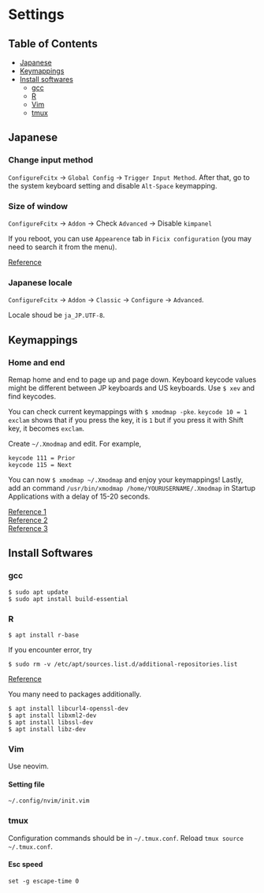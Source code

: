 # Settings

## Table of Contents
* [Japanese](#japanese)
* [Keymappings](#keymappings)
* [Install softwares](#install-softwares)
    * [gcc](#gcc)
    * [R](#r)
    * [Vim](#vim)
    * [tmux](#tmux)

## Japanese
### Change input method
`ConfigureFcitx` -> `Global Config` -> `Trigger Input Method`. After that, go to the system keyboard setting and disable `Alt-Space` keymapping.

### Size of window
`ConfigureFcitx` -> `Addon` -> Check `Advanced` -> Disable `kimpanel`

If you reboot, you can use `Appearence` tab in `Ficix configuration` (you may need to search it from the menu).

[Reference](https://linux.just4fun.biz/?Ubuntu/HiDPI%E3%83%9E%E3%82%B7%E3%83%B3%E3%81%A7Mozc%E3%82%92%E8%B5%B7%E5%8B%95%E3%81%99%E3%82%8B%E3%81%A8%E5%A4%89%E6%8F%9B%E5%80%99%E8%A3%9C%E3%82%A6%E3%82%A4%E3%83%B3%E3%83%89%E3%82%A6%E3%81%8C%E5%B0%8F%E3%81%95%E3%81%84%E5%A0%B4%E5%90%88%E3%81%AE%E5%AF%BE%E5%87%A6)

### Japanese locale
`ConfigureFcitx` -> `Addon` -> `Classic` -> `Configure` -> `Advanced`.

Locale shoud be `ja_JP.UTF-8`.

## Keymappings
### Home and end
Remap home and end to page up and page down. Keyboard keycode values might be different between JP keyboards and US keyboards. Use `$ xev` and find keycodes.

You can check current keymappings with `$ xmodmap -pke`. `keycode 10 = 1 exclam` shows that if you press the key, it is `1` but if you press it with Shift key, it becomes `exclam`.

Create `~/.Xmodmap` and edit. For example,
```
keycode 111 = Prior
keycode 115 = Next
```

You can now `$ xmodmap ~/.Xmodmap` and enjoy your keymappings! Lastly, add an command `/usr/bin/xmodmap /home/YOURUSERNAME/.Xmodmap` in Startup Applications with a delay of 15-20 seconds.

[Reference 1](https://nonsensej.xyz/?p=1226)  
[Reference 2](http://x68000.q-e-d.net/~68user/unix/pickup?xmodmap)  
[Reference 3](http://www.dzhaworks.com/blog/remapping-thinkpads-pageback-and-pageforward-keys-in-mint-linux/)


## Install Softwares
### gcc
```terminal
$ sudo apt update
$ sudo apt install build-essential
```

### R
```terminal
$ apt install r-base
```

If you encounter error, try
```terminal
$ sudo rm -v /etc/apt/sources.list.d/additional-repositories.list
```
[Reference](https://forums.linuxmint.com/viewtopic.php?t=281017)

You many need to packages additionally.
```terminal
$ apt install libcurl4-openssl-dev
$ apt install libxml2-dev
$ apt install libssl-dev
$ apt install libz-dev
```

### Vim
Use neovim.

#### Setting file
```
~/.config/nvim/init.vim
```

### tmux
Configuration commands should be in `~/.tmux.conf`. Reload `tmux source ~/.tmux.conf`.

#### Esc speed
```terminal
set -g escape-time 0
```
